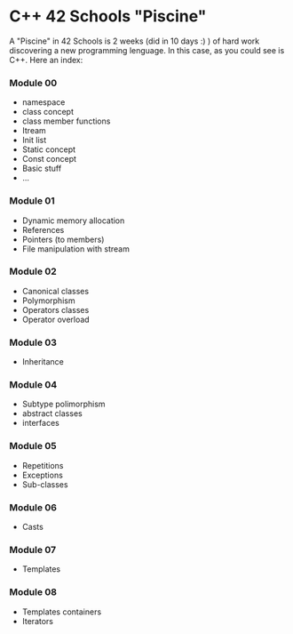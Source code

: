 # C++ 42 Schools "Piscine"

A "Piscine" in 42 Schools is 2 weeks (did in 10 days :) ) of hard work discovering a new programming lenguage. In this case, as you could see is C++. Here an index:

### Module 00
- namespace
- class concept
- class member functions
- Itream
- Init list
- Static concept
- Const concept
- Basic stuff
- ...
### Module 01
- Dynamic memory allocation
- References
- Pointers (to members)
- File manipulation with stream
### Module 02
- Canonical classes
- Polymorphism
- Operators classes
- Operator overload
### Module 03
- Inheritance
### Module 04
- Subtype polimorphism
- abstract classes
- interfaces
### Module 05
- Repetitions
- Exceptions
- Sub-classes
### Module 06
- Casts
### Module 07
- Templates
### Module 08
- Templates containers
- Iterators
